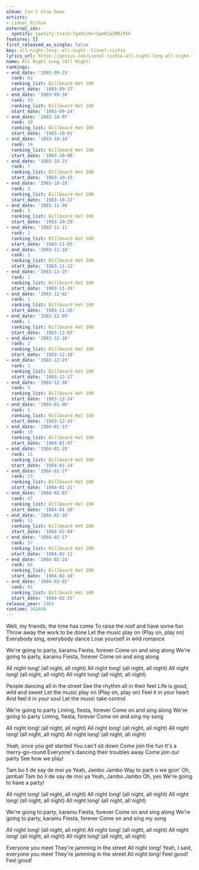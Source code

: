 ```yaml
---
album: Can't Slow Down
artists:
- Lionel Richie
external_ids:
  spotify: spotify:track:7gaQtc0vrSpmRJpSMDiPEk
features: []
first_released_as_single: false
key: all-night-long--all-night--lionel-richie
lyrics_url: https://genius.com/Lionel-richie-all-night-long-all-night-lyrics
name: All Night Long (All Night)
rankings:
- end_date: '1983-09-23'
  rank: 62
  ranking_list: Billboard Hot 100
  start_date: '1983-09-17'
- end_date: '1983-09-30'
  rank: 43
  ranking_list: Billboard Hot 100
  start_date: '1983-09-24'
- end_date: '1983-10-07'
  rank: 28
  ranking_list: Billboard Hot 100
  start_date: '1983-10-01'
- end_date: '1983-10-14'
  rank: 14
  ranking_list: Billboard Hot 100
  start_date: '1983-10-08'
- end_date: '1983-10-21'
  rank: 7
  ranking_list: Billboard Hot 100
  start_date: '1983-10-15'
- end_date: '1983-10-28'
  rank: 5
  ranking_list: Billboard Hot 100
  start_date: '1983-10-22'
- end_date: '1983-11-04'
  rank: 3
  ranking_list: Billboard Hot 100
  start_date: '1983-10-29'
- end_date: '1983-11-11'
  rank: 2
  ranking_list: Billboard Hot 100
  start_date: '1983-11-05'
- end_date: '1983-11-18'
  rank: 1
  ranking_list: Billboard Hot 100
  start_date: '1983-11-12'
- end_date: '1983-11-25'
  rank: 1
  ranking_list: Billboard Hot 100
  start_date: '1983-11-19'
- end_date: '1983-12-02'
  rank: 1
  ranking_list: Billboard Hot 100
  start_date: '1983-11-26'
- end_date: '1983-12-09'
  rank: 1
  ranking_list: Billboard Hot 100
  start_date: '1983-12-03'
- end_date: '1983-12-16'
  rank: 2
  ranking_list: Billboard Hot 100
  start_date: '1983-12-10'
- end_date: '1983-12-23'
  rank: 3
  ranking_list: Billboard Hot 100
  start_date: '1983-12-17'
- end_date: '1983-12-30'
  rank: 5
  ranking_list: Billboard Hot 100
  start_date: '1983-12-24'
- end_date: '1984-01-06'
  rank: 5
  ranking_list: Billboard Hot 100
  start_date: '1983-12-31'
- end_date: '1984-01-13'
  rank: 10
  ranking_list: Billboard Hot 100
  start_date: '1984-01-07'
- end_date: '1984-01-20'
  rank: 11
  ranking_list: Billboard Hot 100
  start_date: '1984-01-14'
- end_date: '1984-01-27'
  rank: 23
  ranking_list: Billboard Hot 100
  start_date: '1984-01-21'
- end_date: '1984-02-03'
  rank: 47
  ranking_list: Billboard Hot 100
  start_date: '1984-01-28'
- end_date: '1984-02-10'
  rank: 51
  ranking_list: Billboard Hot 100
  start_date: '1984-02-04'
- end_date: '1984-02-17'
  rank: 57
  ranking_list: Billboard Hot 100
  start_date: '1984-02-11'
- end_date: '1984-02-24'
  rank: 66
  ranking_list: Billboard Hot 100
  start_date: '1984-02-18'
- end_date: '1984-03-02'
  rank: 91
  ranking_list: Billboard Hot 100
  start_date: '1984-02-25'
release_year: 1983
runtime: 383440
---
```

Well, my friends, the time has come
To raise the roof and have some fun
Throw away the work to be done
Let the music play on (Play on, play on)
Everybody sing, everybody dance
Lose yourself in wild romance


We're going to party, karamu
Fiesta, forever
Come on and sing along
We're going to party, karamu
Fiesta, forever
Come on and sing along


All night long! (all night, all night)
All night long! (all night, all night)
All night long! (all night, all night)
All night long! (all night, all night)


People dancing all in the street
See the rhythm all in their feet
Life is good, wild and sweet
Let the music play on (Play on, play on)
Feel it in your heart
And feel it in your soul
Let the music take control


We're going to party
Liming, fiesta, forever
Come on and sing along
We're going to party
Liming, fiesta, forever
Come on and sing my song


All night long! (all night, all night)
All night long! (all night, all night)
All night long! (all night, all night)
All night long! (all night, all night)


Yeah, once you get started
You can't sit down
Come join the fun
It's a merry-go-round
Everyone's dancing their troubles away
Come join our party
See how we play!

Tam bo li de say de moi ya
Yeah, Jambo Jambo
Way to parti o we goin'
Oh, jambali
Tam bo li de say de moi ya
Yeah, Jambo Jambo
Oh, yes
We're going to have a party!


All night long! (all night, all night)
All night long! (all night, all night)
All night long! (all night, all night)
All night long! (all night, all night)


We're going to party, karamu
Fiesta, forever
Come on and sing along
We're going to party, karamu
Fiesta, forever
Come on and sing my song


All night long! (all night, all night)
All night long! (all night, all night)
All night long! (all night, all night)
All night long! (all night, all night)


Everyone you meet
They're jamming in the street
All night long!
Yeah, I said, everyone you meet
They're jamming in the street
All night long!
Feel good! Feel good!

